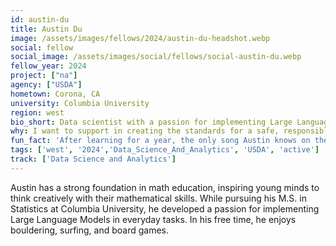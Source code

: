 ```yaml
---
id: austin-du
title: Austin Du
image: /assets/images/fellows/2024/austin-du-headshot.webp
social: fellow
social_image: /assets/images/social/fellows/social-austin-du.webp
fellow_year: 2024
project: ["na"]
agency: ["USDA"]
hometown: Corona, CA
university: Columbia University
region: west
bio_short: Data scientist with a passion for implementing Large Language Models in everyday tasks. 
why: I want to support in creating the standards for a safe, responsible AI legislation and integration in our government services. 
fun_fact: 'After learning for a year, the only song Austin knows on the piano is Clair de Lune.'
tags: ['west', '2024','Data_Science_And_Analytics', 'USDA', 'active']
track: ['Data Science and Analytics']
---
```


Austin has a strong foundation in math education, inspiring young minds to think creatively with their mathematical skills. While pursuing his M.S. in Statistics at Columbia University, he developed a passion for implementing Large Language Models in everyday tasks. In his free time, he enjoys bouldering, surfing, and board games. 